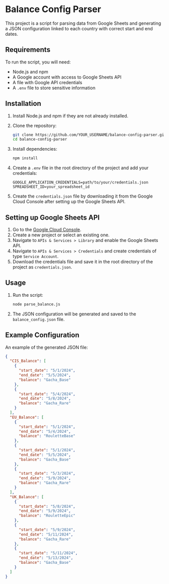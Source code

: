 # Balance Config Parser

This project is a script for parsing data from Google Sheets and generating a JSON configuration linked to each country with correct start and end dates.

## Requirements

To run the script, you will need:

- Node.js and npm
- A Google account with access to Google Sheets API
- A file with Google API credentials
- A `.env` file to store sensitive information

## Installation

1. Install Node.js and npm if they are not already installed.

2. Clone the repository:

    ```bash
    git clone https://github.com/YOUR_USERNAME/balance-config-parser.git
    cd balance-config-parser
    ```

3. Install dependencies:

    ```bash
    npm install
    ```

4. Create a `.env` file in the root directory of the project and add your credentials:

    ```plaintext
    GOOGLE_APPLICATION_CREDENTIALS=path/to/your/credentials.json
    SPREADSHEET_ID=your_spreadsheet_id
    ```

5. Create the `credentials.json` file by downloading it from the Google Cloud Console after setting up the Google Sheets API.

## Setting up Google Sheets API

1. Go to the [Google Cloud Console](https://console.cloud.google.com/).
2. Create a new project or select an existing one.
3. Navigate to `APIs & Services > Library` and enable the Google Sheets API.
4. Navigate to `APIs & Services > Credentials` and create credentials of type `Service Account`.
5. Download the credentials file and save it in the root directory of the project as `credentials.json`.

## Usage

1. Run the script:

    ```bash
    node parse_balance.js
    ```

2. The JSON configuration will be generated and saved to the `balance_config.json` file.

## Example Configuration

An example of the generated JSON file:

```json
{
  "CIS_Balance": [
    {
      "start_date": "5/1/2024",
      "end_date": "5/5/2024",
      "balance": "Gacha_Base"
    },
    {
      "start_date": "5/4/2024",
      "end_date": "5/8/2024",
      "balance": "Gacha_Rare"
    }
  ],
  "EU_Balance": [
    {
      "start_date": "5/1/2024",
      "end_date": "5/4/2024",
      "balance": "RouletteBase"
    },
    {
      "start_date": "5/1/2024",
      "end_date": "5/5/2024",
      "balance": "Gacha_Base"
    },
    {
      "start_date": "5/3/2024",
      "end_date": "5/9/2024",
      "balance": "Gacha_Rare"
    }
  ],
  "UK_Balance": [
    {
      "start_date": "5/8/2024",
      "end_date": "5/9/2024",
      "balance": "RouletteEpic"
    },
    {
      "start_date": "5/9/2024",
      "end_date": "5/11/2024",
      "balance": "Gacha_Rare"
    },
    {
      "start_date": "5/11/2024",
      "end_date": "5/13/2024",
      "balance": "Gacha_Base"
    }
  ]
}
